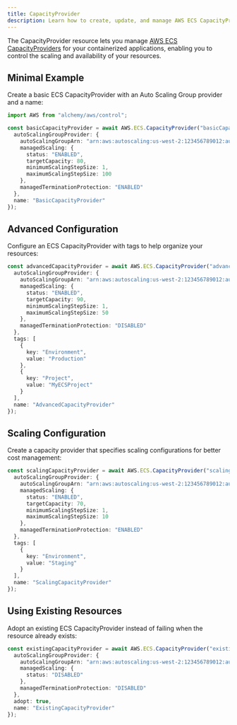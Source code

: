 ```yaml
---
title: CapacityProvider
description: Learn how to create, update, and manage AWS ECS CapacityProviders using Alchemy Cloud Control.
---
```


The CapacityProvider resource lets you manage [AWS ECS CapacityProviders](https://docs.aws.amazon.com/ecs/latest/userguide/) for your containerized applications, enabling you to control the scaling and availability of your resources.

## Minimal Example

Create a basic ECS CapacityProvider with an Auto Scaling Group provider and a name:

```ts
import AWS from "alchemy/aws/control";

const basicCapacityProvider = await AWS.ECS.CapacityProvider("basicCapacityProvider", {
  autoScalingGroupProvider: {
    autoScalingGroupArn: "arn:aws:autoscaling:us-west-2:123456789012:autoScalingGroup:abcd1234-abcd-1234-abcd-123456789012:autoScalingGroupName/my-asg",
    managedScaling: {
      status: "ENABLED",
      targetCapacity: 80,
      minimumScalingStepSize: 1,
      maximumScalingStepSize: 100
    },
    managedTerminationProtection: "ENABLED"
  },
  name: "BasicCapacityProvider"
});
```

## Advanced Configuration

Configure an ECS CapacityProvider with tags to help organize your resources:

```ts
const advancedCapacityProvider = await AWS.ECS.CapacityProvider("advancedCapacityProvider", {
  autoScalingGroupProvider: {
    autoScalingGroupArn: "arn:aws:autoscaling:us-west-2:123456789012:autoScalingGroup:abcd1234-abcd-1234-abcd-123456789012:autoScalingGroupName/my-asg",
    managedScaling: {
      status: "ENABLED",
      targetCapacity: 90,
      minimumScalingStepSize: 1,
      maximumScalingStepSize: 50
    },
    managedTerminationProtection: "DISABLED"
  },
  tags: [
    {
      key: "Environment",
      value: "Production"
    },
    {
      key: "Project",
      value: "MyECSProject"
    }
  ],
  name: "AdvancedCapacityProvider"
});
```

## Scaling Configuration

Create a capacity provider that specifies scaling configurations for better cost management:

```ts
const scalingCapacityProvider = await AWS.ECS.CapacityProvider("scalingCapacityProvider", {
  autoScalingGroupProvider: {
    autoScalingGroupArn: "arn:aws:autoscaling:us-west-2:123456789012:autoScalingGroup:abcd1234-abcd-1234-abcd-123456789012:autoScalingGroupName/my-asg",
    managedScaling: {
      status: "ENABLED",
      targetCapacity: 70,
      minimumScalingStepSize: 1,
      maximumScalingStepSize: 10
    },
    managedTerminationProtection: "ENABLED"
  },
  tags: [
    {
      key: "Environment",
      value: "Staging"
    }
  ],
  name: "ScalingCapacityProvider"
});
```

## Using Existing Resources

Adopt an existing ECS CapacityProvider instead of failing when the resource already exists:

```ts
const existingCapacityProvider = await AWS.ECS.CapacityProvider("existingCapacityProvider", {
  autoScalingGroupProvider: {
    autoScalingGroupArn: "arn:aws:autoscaling:us-west-2:123456789012:autoScalingGroup:abcd1234-abcd-1234-abcd-123456789012:autoScalingGroupName/my-existing-asg",
    managedScaling: {
      status: "DISABLED"
    },
    managedTerminationProtection: "DISABLED"
  },
  adopt: true,
  name: "ExistingCapacityProvider"
});
```
